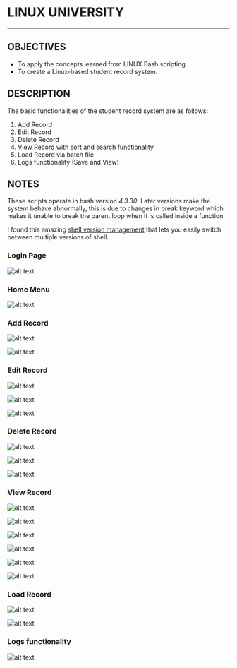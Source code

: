 # LINUX UNIVERSITY
---

## OBJECTIVES

- To apply the concepts learned from LINUX Bash scripting.
- To create a Linux-based student record system.


## DESCRIPTION

The basic functionalities of the student record system are as follows:
1.	Add Record
2.	Edit Record
3.	Delete Record
4.	View Record with sort and search functionality  
5.	Load Record via batch file
6.	Logs functionality (Save and View)


## NOTES

These scripts operate in bash version *4.3.30*. Later versions make the system behave abnormally, this is due to changes in break keyword which makes it unable to break the parent loop when it is called inside a function.

I found this amazing [shell version management][shenv] that lets you easily switch between multiple versions of shell.


### Login Page

![alt text][Login]



### Home Menu

![alt text][Home]



### Add Record

![alt text][Add1]

![alt text][Add2]



### Edit Record

![alt text][Edit1]

![alt text][Edit2]

![alt text][Edit3]



### Delete Record

![alt text][Delete1]

![alt text][Delete2]

![alt text][Delete3]



### View Record

![alt text][View1]

![alt text][View2]

![alt text][View3]

![alt text][View4]

![alt text][View5]

![alt text][View6]



### Load Record

![alt text][Load1]

![alt text][Load2]



### Logs functionality

![alt text][Logs]




[Login]: https://github.com/tanpatrickf/LINUX-UNIVERSITY/blob/main/Images/LoginPage.PNG "Login Page"
[Home]: https://github.com/tanpatrickf/LINUX-UNIVERSITY/blob/main/Images/HomePage.PNG "Home Page"
[Add1]: https://github.com/tanpatrickf/LINUX-UNIVERSITY/blob/main/Images/AddRecordInput.PNG "Input New Record"
[Add2]: https://github.com/tanpatrickf/LINUX-UNIVERSITY/blob/main/Images/AddRecordConfirmation.PNG "New Record Confirmation"
[Edit1]: https://github.com/tanpatrickf/LINUX-UNIVERSITY/blob/main/Images/EditInput.PNG "Input Student Number"
[Edit2]: https://github.com/tanpatrickf/LINUX-UNIVERSITY/blob/main/Images/EditChanges.PNG "Edit Information"
[Edit3]: https://github.com/tanpatrickf/LINUX-UNIVERSITY/blob/main/Images/EditConfirmation.PNG "Update Changes Confirmation"
[Delete1]: https://github.com/tanpatrickf/LINUX-UNIVERSITY/blob/main/Images/DeleteInput.PNG "Input Student Number"
[Delete2]: https://github.com/tanpatrickf/LINUX-UNIVERSITY/blob/main/Images/DeleteDisplay.PNG "Show Student Information"
[Delete3]: https://github.com/tanpatrickf/LINUX-UNIVERSITY/blob/main/Images/DeleteConfirmation.PNG "Record Deleted Confirmation"
[View1]: https://github.com/tanpatrickf/LINUX-UNIVERSITY/blob/main/Images/ViewMain.PNG "View Menu"
[View2]: https://github.com/tanpatrickf/LINUX-UNIVERSITY/blob/main/Images/ViewSortMenu.PNG "View Sort Menu"
[View3]: https://github.com/tanpatrickf/LINUX-UNIVERSITY/blob/main/Images/ViewSortByName.PNG "View Sort by Name"
[View4]: https://github.com/tanpatrickf/LINUX-UNIVERSITY/blob/main/Images/ViewSearchMenu.PNG "View Search Menu"
[View5]: https://github.com/tanpatrickf/LINUX-UNIVERSITY/blob/main/Images/ViewSearchInput.PNG "View Search Input"
[View6]: https://github.com/tanpatrickf/LINUX-UNIVERSITY/blob/main/Images/ViewSearchResult.PNG "View Search Results"
[Load1]: https://github.com/tanpatrickf/LINUX-UNIVERSITY/blob/main/Images/LoadInput.PNG "Load Input"
[Load2]: https://github.com/tanpatrickf/LINUX-UNIVERSITY/blob/main/Images/LoadVerbose.PNG "Load Results"
[Logs]: https://github.com/tanpatrickf/LINUX-UNIVERSITY/blob/main/Images/Logs.PNG "View Logs"
[shenv]: https://github.com/shenv/shenv


[Block Diagram]: https://github.com/tanpatrickf/PID-Cooling-Fan/blob/main/Images/Block%20Diagram.png "Block Diagram"
[GUI]: https://github.com/tanpatrickf/PID-Cooling-Fan/blob/main/Images/Matlab%20GUI.png "GUI"
[Prototype]: https://github.com/tanpatrickf/PID-Cooling-Fan/blob/main/Images/Protoype%20Picture.jpg "Prototype"
